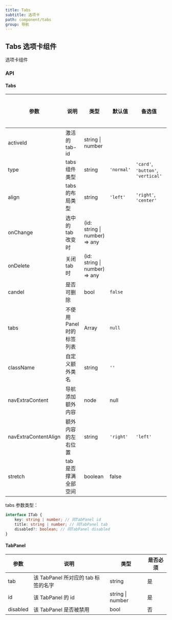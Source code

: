 ```yaml
---
title: Tabs
subtitle: 选项卡
path: component/tabs
group: 导航
---
```


## Tabs 选项卡组件

选项卡组件

### API

#### Tabs

| 参数                 | 说明                      | 类型                          | 默认值     | 备选值                             | 是否必须 |
| -------------------- | ------------------------- | ----------------------------- | ---------- | ---------------------------------- | -------- |
| activeId             | 激活的 tab-id             | string \| number              |            |                                    | 是       |
| type                 | tabs 组件类型             | string                        | `'normal'` | `'card'`, `'button'`, `'vertical'` | 否       |
| align                | tabs 的布局类型           | string                        | `'left'`   | `'right'`, `'center'`              | 否       |
| onChange             | 选中的 tab 改变时         | (id: string \| number) => any |            |                                    | 否       |
| onDelete             | 关闭 tab 时               | (id: string \| number) => any |            |                                    | 否       |
| candel               | 是否可删除                | bool                          | `false`    |                                    | 否       |
| tabs                 | 不使用 Panel 时的标签列表 | Array<ITab>                   | `null`     |                                    | 否       |
| className            | 自定义额外类名            | string                        | `''`       |                                    | 否       |
| navExtraContent      | 导航添加额外内容          | node                          | null       |                                    | 否       |
| navExtraContentAlign | 额外内容的左右位置        | string                        | `'right'`  | `'left'`                           | 否       |
| stretch              | tab 是否撑满全部空间      | boolean                       | false      |                                    | 否       |

tabs 参数类型：

```ts
interface ITab {
	key: string | number; // 同TabPanel id
	title: string | number; // 同TabPanel tab
	disabled?: boolean; // 同TabPanel disabled
}
```

#### TabPanel

| 参数     | 说明                                | 类型             | 是否必须 |
| -------- | ----------------------------------- | ---------------- | -------- |
| tab      | 该 TabPanel 所对应的 tab 标签的名字 | string           | 是       |
| id       | 该 TabPanel 的 id                   | string \| number | 是       |
| disabled | 该 TabPanel 是否被禁用              | bool             | 否       |
